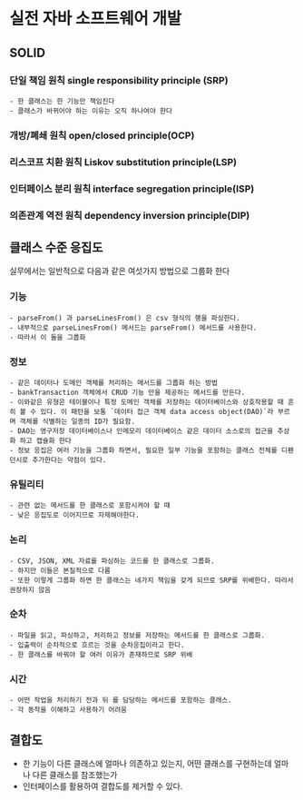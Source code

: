 # 실전 자바 소프트웨어 개발

## SOLID
### 단일 책임 원칙 single responsibility principle (SRP)
	- 한 클래스는 한 기능만 책임진다
	- 클래스가 바뀌어야 하는 이유는 오직 하나여야 한다
### 개방/폐쇄 원칙 open/closed principle(OCP)
### 리스코프 치환 원칙 Liskov substitution principle(LSP)
### 인터페이스 분리 원칙 interface segregation principle(ISP)
### 의존관계 역전 원칙 dependency inversion principle(DIP)

## 클래스 수준 응집도

실무에서는 일반적으로 다음과 같은 여섯가지 방법으로 그룹화 한다
### 기능
	- parseFrom() 과 parseLinesFrom() 은 csv 형식의 행을 파싱한다. 
	- 내부적으로 parseLinesFrom() 메서드는 parseFrom() 메서드를 사용한다.
	- 따라서 이 둘을 그룹화
### 정보
	- 같은 데이터나 도메인 객체를 처리하는 메서드를 그룹화 하는 방법
	- bankTransaction 객체에서 CRUD 기능 만을 제공하는 메서드를 만든다.
	- 이와같은 유형은 테이블이나 특정 도메인 객체를 저장하는 데이터베이스와 상호작용할 때 흔히 볼 수 있다. 이 패턴을 보통 `데이터 접근 객체 data access object(DAO)`라 부르며 객체를 식별하는 일종의 ID가 필요함.
	- DAO는 영구저장 데이터베이스나 인메모리 데이터베이스 같은 데이터 소스로의 접근을 추상화 하고 캡슐화 한다
	- 정보 응집은 여러 기능을 그룹화 하면서, 필요한 일부 기능을 포함하는 클래스 전체를 디펜던시로 추가한다는 약점이 있다.
### 유틸리티
	- 관련 없는 메서드를 한 클래스로 포함시켜야 할 때
	- 낮은 응집도로 이어지므로 자제해야한다.
### 논리
	- CSV, JSON, XML 자료를 파싱하는 코드를 한 클래스로 그룹화.
	- 하지만 이들은 본질적으로 다름
	- 또한 이렇게 그룹화 하면 한 클래스는 네가지 책임을 갖게 되므로 SRP를 위배한다. 따라서 권장하지 않음
### 순차
	- 파일을 읽고, 파싱하고, 처리하고 정보를 저장하는 메서드를 한 클래스로 그룹화.
	- 입출력이 순차적으로 흐르는 것을 순차응집이라고 한다.
	- 한 클래스를 바꿔야 할 여러 이유가 존재하므로 SRP 위배
### 시간
	- 어떤 작업을 처리하기 전과 뒤 를 담당하는 메서드를 포함하는 클래스.
	- 각 동작을 이해하고 사용하기 어려움

## 결합도
- 한 기능이 다른 클래스에 얼마나 의존하고 있는지, 어떤 클래스를 구현하는데 얼마나 다른 클래스를 참조했는가
- 인터페이스를 활용하여 결합도를 제거할 수 있다.



<!--stackedit_data:
eyJoaXN0b3J5IjpbLTMzMjI5ODMwLDIxMTc3NDUxMzAsMTQxND
g1ODYwNiwtNTcxNDc5NDEzXX0=
-->